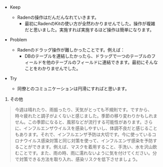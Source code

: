 - Keep
  - Radenの操作はだんだんなれていきます。
    - 最初にRadenのKitの使い方が全然わかりませんでした。操作が複雑だと思いました。実施すれば実施するほど操作は簡単になります。

- Problem
  - Radenのドラッグ操作が難しかったことです。例えば：
    - DBのテーブルを連結したかったら、ドラッグで一つのテーブルのフィールドを他のテーブルのフィールドに連結できます。最初にそんなことをわかりませんでした。
- Try
    - 同僚とのコミュニケーションは円滑にすればと思います。

1. その他
>今週は晴れたり、雨振ったり、天気がとっても不規則です。ですから、時々疲れたと調子がよくないと感じました。季節の移り変わりかもしれません。この季節になると、風邪などが流行する可能性があります。さらに、インフルエンザウイルスを感染しやすいし、体調不良だと感じることもあります。それで、インフルエンザ予防は大切です。今に使っているコロナウイルス感染対策と同じ対策を使って、インフルエンザ感染を予防することができます。例えば、マスクを着用すること、手洗い、水を沢山飲むことです。また、雨の時、雨に濡れないように気を付けてください。分で対策できる方法を取り入れ、感染リスクを低下させましょう。